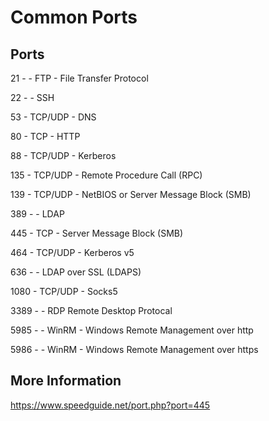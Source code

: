 # Common Ports

## Ports

21 - - FTP - File Transfer Protocol

22 - - SSH

53 - TCP/UDP - DNS

80 - TCP - HTTP

88 - TCP/UDP - Kerberos

135 - TCP/UDP - Remote Procedure Call (RPC)

139 - TCP/UDP - NetBIOS or Server Message Block (SMB)

389 - - LDAP

445 - TCP - Server Message Block (SMB)

464 - TCP/UDP - Kerberos v5

636 - - LDAP over SSL (LDAPS)

1080 - TCP/UDP - Socks5

3389 - - RDP Remote Desktop Protocal

5985 - - WinRM - Windows Remote Management over http

5986 - - WinRM - Windows Remote Management over https


## More Information

https://www.speedguide.net/port.php?port=445